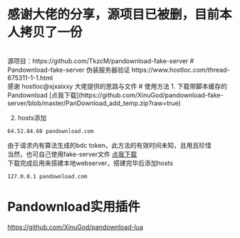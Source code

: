 # 感谢大佬的分享，源项目已被删，目前本人拷贝了一份
<br>
源项目：https://github.com/TkzcM/pandownload-fake-server
# Pandownload-fake-server 伪装服务器验证
https://www.hostloc.com/thread-675311-1-1.html
<br>
感谢 hostloc@xjxaixxy 大佬提供的思路与文件
# 使用方法
1. 下载带脚本缓存的Pandownload
[点我下载](https://github.com/XinuGod/pandownload-fake-server/blob/master/PanDownload_add_temp.zip?raw=true)

2. hosts添加

```
64.52.84.68 pandownload.com
```

由于请求内有算法生成的bdc token，此方法的有效时间未知，且用且珍惜
<br>
当然，也可自己使用fake-server文件
[点我下载](https://github.com/XinuGod/pandownload-fake-server/blob/master/pandownload_fake_server.zip?raw=true)
<br>
下载完成后用来搭建本地webserver，搭建完毕后添加hosts

```
127.0.0.1 pandownload.com
```

# Pandownload实用插件
https://github.com/XinuGod/pandownload-lua
